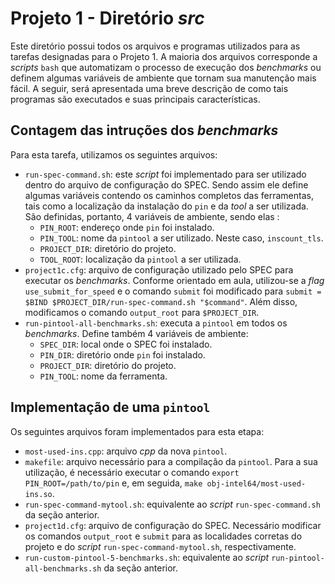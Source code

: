 # Projeto 1 - Diretório *src*

Este diretório possui todos os arquivos e programas utilizados para as tarefas designadas para o Projeto 1. A maioria dos arquivos corresponde a *scripts* `bash` que automatizam o processo de execução dos *benchmarks* ou definem algumas variáveis de ambiente que tornam sua manutenção mais fácil. A seguir, será apresentada uma breve descrição de como tais programas são executados e suas principais características.

## Contagem das intruções dos *benchmarks* 

Para esta tarefa, utilizamos os seguintes arquivos:

- `run-spec-command.sh`: este *script* foi implementado para ser utilizado dentro do arquivo de configuração do SPEC. Sendo assim ele define algumas variáveis contendo os caminhos completos das ferramentas, tais como a localização da instalação do `pin` e da *tool* a ser utilizada. São definidas, portanto, 4 variáveis de ambiente, sendo elas :
  - `PIN_ROOT`: endereço onde `pin` foi instalado.
  - `PIN_TOOL`: nome da `pintool` a ser utilizado. Neste caso, `inscount_tls`.
  - `PROJECT_DIR`: diretório do projeto.
  - `TOOL_ROOT`: localização da `pintool` a ser utilizada.
- `project1c.cfg`: arquivo de configuração utilizado pelo SPEC para executar os *benchmarks*. Conforme orientado em aula, utilizou-se a *flag* `use_submit_for_speed` e o comando `submit` foi modificado para `submit = $BIND $PROJECT_DIR/run-spec-command.sh "$command"`. Além disso, modificamos o comando `output_root` para `$PROJECT_DIR`.
- `run-pintool-all-benchmarks.sh`: executa a `pintool`  em todos os *benchmarks*. Define também 4 variáveis de ambiente:
  - `SPEC_DIR`: local onde o SPEC foi instalado.
  - `PIN_DIR`: diretório onde `pin` foi instalado.
  - `PROJECT_DIR`: diretório do projeto.
  - `PIN_TOOL`: nome da ferramenta.

## Implementação de uma `pintool` 
Os seguintes arquivos foram implementados para esta etapa:
- `most-used-ins.cpp`: arquivo *cpp* da nova `pintool`. 
- `makefile`: arquivo necessário para a compilação da `pintool`. Para a sua utilização, é necessário executar o comando `export PIN_ROOT=/path/to/pin` e, em seguida, `make obj-intel64/most-used-ins.so`.
- `run-spec-command-mytool.sh`: equivalente ao *script* `run-spec-command.sh` da seção anterior.
- `project1d.cfg`: arquivo de configuração do SPEC. Necessário modificar os comandos `output_root` e `submit` para as localidades corretas do projeto e do *script* `run-spec-command-mytool.sh`, respectivamente.
- `run-custom-pintool-5-benchmarks.sh`: equivalente ao *script* `run-pintool-all-benchmarks.sh` da seção anterior.

